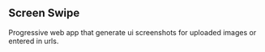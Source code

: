 ## Screen Swipe

Progressive web app that generate ui screenshots for uploaded images or entered in urls.


